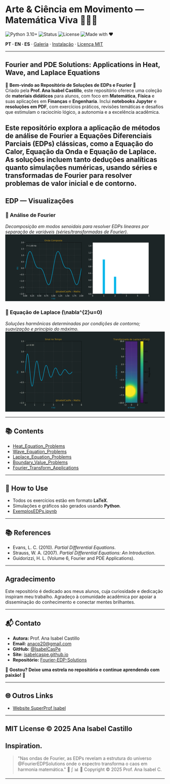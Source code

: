 <!-- HERO -->
# Arte & Ciência em Movimento — Matemática Viva 💎🧮✨

![Python 3.10+](https://img.shields.io/badge/Python-3.10%2B-blue)
![Status](https://img.shields.io/badge/Status-Active-brightgreen)
![License](https://img.shields.io/badge/License-MIT-gold)
![Made with ❤](https://img.shields.io/badge/Made%20with-❤-ff69b4)

**PT · EN · ES** · [Galeria](#galeria--gifs) · [Instalação](#instalação--installation--instalación) · [Licença MIT](#licença--license--licencia)

---
## Fourier and PDE Solutions: Applications in Heat, Wave, and Laplace Equations  

🌟 **Bem-vindo ao Repositório de Soluções de EDPs e Fourier** 🌟  
Criado pela **Prof. Ana Isabel Castillo**, este repositório oferece uma coleção de **materiais didáticos** para alunos, com foco em **Matemática**, **Física** e suas aplicações em **Finanças** e **Engenharia**. Inclui **notebooks Jupyter** e **resoluções em PDF**, com exercícios práticos, revisões temáticas e desafios que estimulam o raciocínio lógico, a autonomia e a excelência acadêmica.

Este repositório explora a aplicação de métodos de análise de Fourier a Equações Diferenciais Parciais (EDPs) clássicas, como a Equação do Calor, Equação da Onda e Equação de Laplace. As soluções incluem tanto deduções analíticas quanto simulações numéricas, usando séries e transformadas de Fourier para resolver problemas de valor inicial e de contorno.
---
## EDP — Visualizações

### 🌊 Análise de Fourier
*Decomposição em modos senoidais para resolver EDPs lineares por separação de variáveis (séries/transformadas de Fourier).*
![Fourier](fourier_animation_quantum.gif)

### 🧩 Equação de Laplace \(\nabla^{2}u=0\)
*Soluções harmônicas determinadas por condições de contorno; suavização e princípio do máximo.*
![Laplace](laplace_animation_quantum.gif)

---

## 📚 Contents
- [Heat_Equation_Problems](Heat_Equation_Problems.pdf)
- [Wave_Equation_Problems](Wave_Equation_Problems.pdf)
- [Laplace_Equation_Problems](Laplace_Equation_Problems.pdf)
- [Boundary_Value_Problems](Boundary_Value_Problems.pdf)
- [Fourier_Transform_Applications](Fourier_Transform_Applications.pdf)

---

## 📐 How to Use
- Todos os exercícios estão em formato **LaTeX**.
- Simulações e gráficos são gerados usando **Python**.
- [ExemplosEDPs.ipynb](ExemplosEDPs.ipynb)

---

## 📚 References
- Evans, L. C. (2010). *Partial Differential Equations*.
- Strauss, W. A. (2007). *Partial Differential Equations: An Introduction*.
- Guidorizzi, H. L. (Volume 6, Fourier and PDE Applications).

---

##  Agradecimento
Este repositório é dedicado aos meus alunos, cuja curiosidade e dedicação inspiram meu trabalho. Agradeço à comunidade acadêmica por apoiar a disseminação do conhecimento e conectar mentes brilhantes.

---

## 📬 Contato
- **Autora:** Prof. Ana Isabel Castillo  
- **Email:** [anacp20@gmail.com](mailto:anacp20@gmail.com)  
- **GitHub:** [@IsabelCasPe](https://github.com/IsabelCasPe)  
- **Site:** [isabelcaspe.github.io](https://isabelcaspe.github.io/)  
- **Repositório:** [Fourier-EDP-Solutions](https://github.com/IsabelCasPe/Fourier-EDP-Solutions)  

🌟 **Gostou? Deixe uma estrela no repositório e continue aprendendo com paixão!** 🌟

---

## 🌐 Outros Links
- [Website SuperProf Isabel](https://www.superprof.com.br/doutoranda-matematica-aplicada-ime-usp-mestre-ciencias-pela-pme-escola-politecnica-usp-ofereco-reforco-universitario.html)
---
   MIT License © 2025 Ana Isabel Castillo
---

## Inspiration.
> "Nas ondas de Fourier, as EDPs revelam a estrutura do universo @FourierEDPSolutions onde o espectro transforma o caos em harmonia matemática." 🌊 ∫ 📊 🎼
> Copyright © 2025 Prof. Ana Isabel C.

---
   
   

